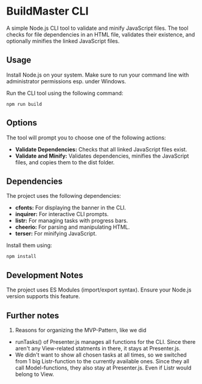 # BuildMaster CLI

A simple Node.js CLI tool to validate and minify JavaScript files. The tool checks for file dependencies in an HTML file, validates their existence, and optionally minifies the linked JavaScript files.


## Usage
Install Node.js on your system.
Make sure to run your command line with administrator permissions esp. under Windows.

Run the CLI tool using the following command:
```
npm run build
```

## Options
The tool will prompt you to choose one of the following actions:

- **Validate Dependencies:** Checks that all linked JavaScript files exist.
- **Validate and Minify:** Validates dependencies, minifies the JavaScript files, and copies them to the dist folder.

## Dependencies
The project uses the following dependencies:

- **cfonts:** For displaying the banner in the CLI.
- **inquirer:** For interactive CLI prompts.
- **listr:** For managing tasks with progress bars.
- **cheerio:** For parsing and manipulating HTML.
- **terser:** For minifying JavaScript.

Install them using:
```
npm install
```

## Development Notes
The project uses ES Modules (import/export syntax). Ensure your Node.js version supports this feature.

## Further notes
1. Reasons for organizing the MVP-Pattern, like we did
- runTasks() of Presenter.js manages all functions for the CLI. Since there aren't any View-related statments in there, it stays at Presenter.js.
- We didn't want to show all chosen tasks at all times, so we switched from 1 big Listr-function to the currently available ones. Since they all call Model-functions, they also stay at Presenter.js. Even if Listr would belong to View.